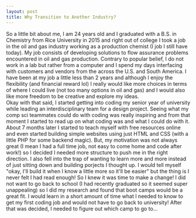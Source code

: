 ```yaml
---
layout: post
title: Why Transition to Another Industry?
---
```


<p>
So a little bit about me,  I am 24 years old and I graduated with a B.S. in Chemistry from Rice University in 2015 and right out of college I took a job in the oil and gas industry working as a production chemist (I job I still have today). My job consists of developing solutions to flow assurance problems encountered in oil and gas production. Contrary to popular belief, I do not work in a lab but rather from a computer and I spend my days interfacing with customers and vendors from the across the U.S. and South America. I have been at my job a little less than 2 years and although I enjoy the flexibility (and financial reward lol) I really would like more choices in terms of where I could live (not too many options in oil and gas) and I would also like more freedom to be creative and explore my ideas.

<br>
Okay with that said, I started getting into coding my senior year of university while leading an interdisciplinary team for a design project. Seeing what my comp sci teammates could do with coding was really inspiring and from that moment I started to read up on what coding was and what I could do with it. About 7 months later I started to teach myself with free resources online and even started building simple websites using just HTML and CSS (with a little PHP for some backend magic). But, my motivation was not always great (I mean I had a full time job, not easy to come home and code after work!) so I decided I needed more structure to push me in the right direction. I also fell into the trap of wanting to learn more and more instead of just sitting down and building porjects I thought up. I would tell myself "okay, I'll build it when I know a little more so it'll be easier" but the thing is I never felt I had read enough! So I knew it was time to make a change! I did not want to go back to school (I had recently graduated so it seemed super unappealing) so I did my research and found that boot camps would be a great fit. I would learn in a short amount of time what I needed to know to get my first coding job and would not have to go back to university! After that was decided, I needed to figure out which camp to go to… 

</p>